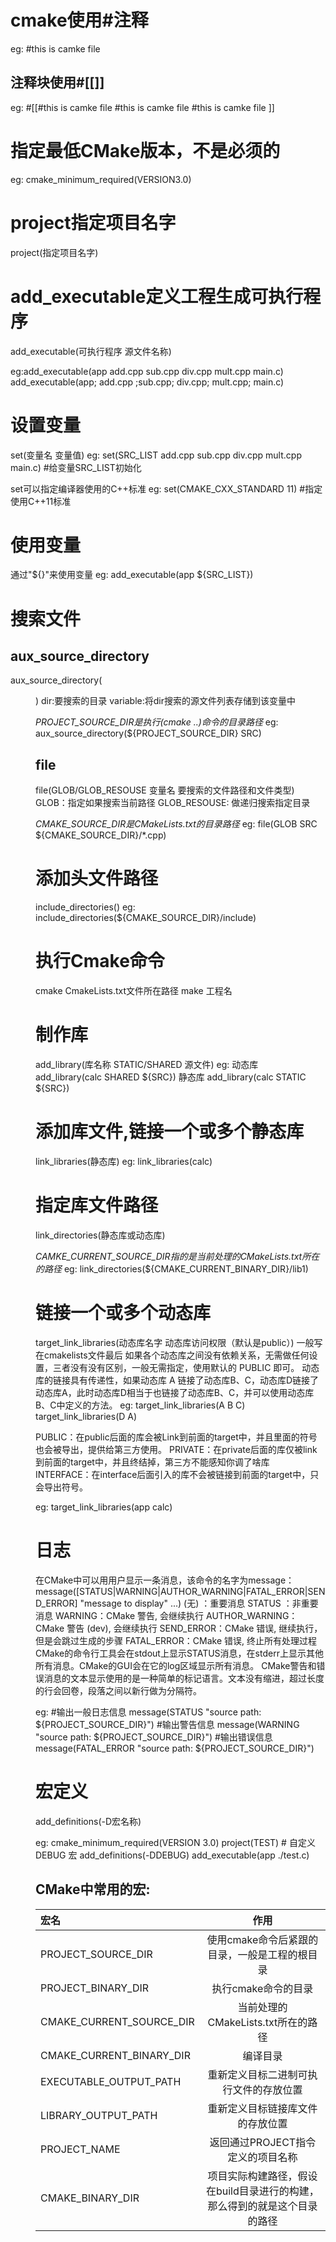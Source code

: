 # cmake使用#注释
  eg: #this is camke file
## 注释块使用#[[]]
  eg: #[[#this is camke file
        #this is camke file
        #this is camke file
      ]]

# 指定最低CMake版本，不是必须的
  eg: cmake_minimum_required(VERSION3.0)

# project指定项目名字
  project(指定项目名字)

# add_executable定义工程生成可执行程序
  add_executable(可执行程序 源文件名称)

  eg:add_executable(app add.cpp sub.cpp div.cpp mult.cpp main.c)
    add_executable(app; add.cpp ;sub.cpp; div.cpp; mult.cpp; main.c)

# 设置变量
  set(变量名 变量值)
  eg: set(SRC_LIST add.cpp sub.cpp div.cpp mult.cpp main.c)  #给变量SRC_LIST初始化

  set可以指定编译器使用的C++标准
  eg: set(CMAKE_CXX_STANDARD 11) #指定使用C++11标准

# 使用变量
  通过"${}"来使用变量
  eg: add_executable(app ${SRC_LIST})

# 搜索文件
  ## aux_source_directory

  aux_source_directory(<dir> <variable>)
  dir:要搜索的目录
  variable:将dir搜索的源文件列表存储到该变量中

  *PROJECT_SOURCE_DIR是执行(cmake ..)命令的目录路径*
  eg: aux_source_directory(${PROJECT_SOURCE_DIR} SRC)  

  ## file

  file(GLOB/GLOB_RESOUSE 变量名 要搜索的文件路径和文件类型)
  GLOB：指定如果搜索当前路径
  GLOB_RESOUSE: 做递归搜索指定目录

  *CMAKE_SOURCE_DIR是CMakeLists.txt的目录路径*
  eg: file(GLOB SRC ${CMAKE_SOURCE_DIR}/*.cpp) 

# 添加头文件路径
  include_directories()
  eg: include_directories(${CMAKE_SOURCE_DIR}/include)

# 执行Cmake命令
  cmake CmakeLists.txt文件所在路径
  make 工程名

# 制作库
  add_library(库名称 STATIC/SHARED 源文件)
  eg: 动态库 add_library(calc SHARED ${SRC})
      静态库 add_library(calc STATIC ${SRC})

# 添加库文件,链接一个或多个静态库
  link_libraries(静态库)
  eg: link_libraries(calc)

# 指定库文件路径
  link_directories(静态库或动态库)

  *CAMKE_CURRENT_SOURCE_DIR指的是当前处理的CMakeLists.txt所在的路径*
  eg: link_directories(${CMAKE_CURRENT_BINARY_DIR}/lib1)  

# 链接一个或多个动态库 
  target_link_libraries(动态库名字 动态库访问权限（默认是public）) 一般写在cmakelists文件最后
  如果各个动态库之间没有依赖关系，无需做任何设置，三者没有没有区别，一般无需指定，使用默认的 PUBLIC 即可。
  动态库的链接具有传递性，如果动态库 A 链接了动态库B、C，动态库D链接了动态库A，此时动态库D相当于也链接了动态库B、C，并可以使用动态库B、C中定义的方法。
  eg: target_link_libraries(A B C)
      target_link_libraries(D A)

  PUBLIC：在public后面的库会被Link到前面的target中，并且里面的符号也会被导出，提供给第三方使用。
  PRIVATE：在private后面的库仅被link到前面的target中，并且终结掉，第三方不能感知你调了啥库
  INTERFACE：在interface后面引入的库不会被链接到前面的target中，只会导出符号。

  eg: target_link_libraries(app calc)

# 日志
  在CMake中可以用用户显示一条消息，该命令的名字为message：
  message([STATUS|WARNING|AUTHOR_WARNING|FATAL_ERROR|SEND_ERROR] "message to display" ...)
  (无) ：重要消息
  STATUS ：非重要消息
  WARNING：CMake 警告, 会继续执行
  AUTHOR_WARNING：CMake 警告 (dev), 会继续执行
  SEND_ERROR：CMake 错误, 继续执行，但是会跳过生成的步骤
  FATAL_ERROR：CMake 错误, 终止所有处理过程
  CMake的命令行工具会在stdout上显示STATUS消息，在stderr上显示其他所有消息。CMake的GUI会在它的log区域显示所有消息。
  CMake警告和错误消息的文本显示使用的是一种简单的标记语言。文本没有缩进，超过长度的行会回卷，段落之间以新行做为分隔符。

  eg: 
    #输出一般日志信息
    message(STATUS "source path: ${PROJECT_SOURCE_DIR}")
    #输出警告信息
    message(WARNING "source path: ${PROJECT_SOURCE_DIR}")
    #输出错误信息
    message(FATAL_ERROR "source path: ${PROJECT_SOURCE_DIR}")

# 宏定义
  add_definitions(-D宏名称)

  eg: cmake_minimum_required(VERSION 3.0)
      project(TEST)
      # 自定义 DEBUG 宏
      add_definitions(-DDEBUG)
      add_executable(app ./test.c)

  ## CMake中常用的宏:

  |  宏名  |  作用  |
  |:--------|:--------:|
  |  PROJECT_SOURCE_DIR | 使用cmake命令后紧跟的目录，一般是工程的根目录 |
  |  PROJECT_BINARY_DIR | 执行cmake命令的目录 |
  |  CMAKE_CURRENT_SOURCE_DIR | 当前处理的CMakeLists.txt所在的路径 |
  |  CMAKE_CURRENT_BINARY_DIR | 编译目录 |
  |  EXECUTABLE_OUTPUT_PATH | 重新定义目标二进制可执行文件的存放位置 |
  |  LIBRARY_OUTPUT_PATH | 重新定义目标链接库文件的存放位置 |
  |  PROJECT_NAME | 返回通过PROJECT指令定义的项目名称 |
  |  CMAKE_BINARY_DIR | 项目实际构建路径，假设在build目录进行的构建，那么得到的就是这个目录的路径 |


